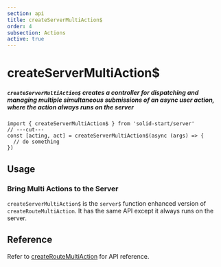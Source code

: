 ```yaml
---
section: api
title: createServerMultiAction$
order: 4
subsection: Actions
active: true
---
```


# createServerMultiAction$

##### `createServerMultiAction$` creates a controller for dispatching and managing multiple simultaneous submissions of an async user action, where the action always runs on the server

<div class="text-lg">

```tsx twoslash
import { createServerMultiAction$ } from 'solid-start/server'
// ---cut---
const [acting, act] = createServerMultiAction$(async (args) => {
  // do something
})
```

</div>

<table-of-contents></table-of-contents>

## Usage

### Bring Multi Actions to the Server

`createServerMultiAction$` is the `server$` function enhanced version of `createRouteMultiAction`. It has the same API except it always runs on the server.

## Reference

Refer to [createRouteMultiAction](./createRouteMultiAction) for API reference.

